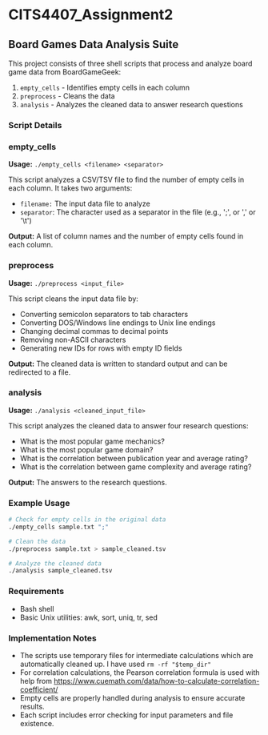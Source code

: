 # CITS4407_Assignment2
## Board Games Data Analysis Suite
This project consists of three shell scripts that process and analyze board game data from BoardGameGeek:

1. `empty_cells` - Identifies empty cells in each column
2. `preprocess` - Cleans the data
3. `analysis` - Analyzes the cleaned data to answer research questions

### Script Details
### empty_cells
**Usage:** `./empty_cells <filename> <separator>`

This script analyzes a CSV/TSV file to find the number of empty cells in each column. It takes two arguments:

- `filename:` The input data file to analyze
- `separator`: The character used as a separator in the file (e.g., ';', or ','  or '\t')

**Output:** A list of column names and the number of empty cells found in each column.

### preprocess
**Usage:** `./preprocess <input_file>`

This script cleans the input data file by:

- Converting semicolon separators to tab characters
- Converting DOS/Windows line endings to Unix line endings
- Changing decimal commas to decimal points
- Removing non-ASCII characters
- Generating new IDs for rows with empty ID fields

**Output:** The cleaned data is written to standard output and can be redirected to a file.

### analysis
**Usage:** `./analysis <cleaned_input_file>`

This script analyzes the cleaned data to answer four research questions:

- What is the most popular game mechanics?
- What is the most popular game domain?
- What is the correlation between publication year and average rating?
- What is the correlation between game complexity and average rating?

**Output:** The answers to the research questions.

### Example Usage
```bash
# Check for empty cells in the original data
./empty_cells sample.txt ";"

# Clean the data
./preprocess sample.txt > sample_cleaned.tsv

# Analyze the cleaned data
./analysis sample_cleaned.tsv
```
### Requirements

- Bash shell
- Basic Unix utilities: awk, sort, uniq, tr, sed

### Implementation Notes

- The scripts use temporary files for intermediate calculations which are automatically cleaned up. I have used `rm -rf "$temp_dir"`
- For correlation calculations, the Pearson correlation formula is used with help from https://www.cuemath.com/data/how-to-calculate-correlation-coefficient/
- Empty cells are properly handled during analysis to ensure accurate results.
- Each script includes error checking for input parameters and file existence.
